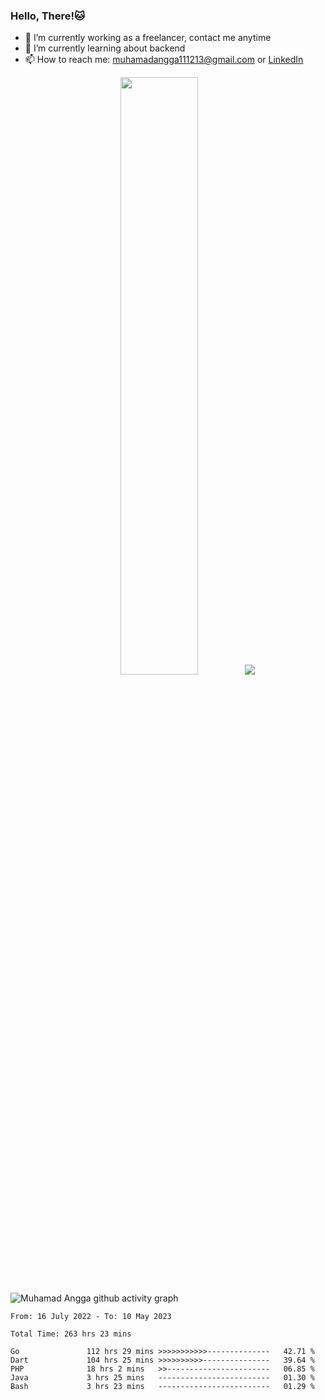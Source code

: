 
### Hello, There!🐱

- 🔭 I’m currently working as a freelancer, contact me anytime
- 🌱 I’m currently learning about backend
- 📫 How to reach me: [muhamadangga111213@gmail.com](mailto:muhamadangga111213@gmail.com) or [LinkedIn](https://www.linkedin.com/in/muhamad-angga)

<p align="center">
    <img width="49.5%" src="https://github-readme-stats.vercel.app/api?username=muhangga&count_private=true&theme=ocean_dark&show_icons=true" />
    &nbsp;
    <img src="https://github-readme-stats.vercel.app/api/top-langs/?username=muhangga&langs_count=8&layout=compact&theme=ocean_dark&show_icons=true" />
</p>

![Muhamad Angga github activity graph](https://github-readme-activity-graph.cyclic.app/graph?username=muhangga&custom_title=Angga&color=708090&theme=github-dark)


<!--START_SECTION:waka-->

```text
From: 16 July 2022 - To: 10 May 2023

Total Time: 263 hrs 23 mins

Go               112 hrs 29 mins >>>>>>>>>>>--------------   42.71 %
Dart             104 hrs 25 mins >>>>>>>>>>---------------   39.64 %
PHP              18 hrs 2 mins   >>-----------------------   06.85 %
Java             3 hrs 25 mins   -------------------------   01.30 %
Bash             3 hrs 23 mins   -------------------------   01.29 %
```

<!--END_SECTION:waka-->
